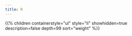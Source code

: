 ```yaml
---
title: R
---
```


{{% children
	containerstyle="ul"
	style="li"
	showhidden=true
	description=false
	depth=99
	sort="weight" %}}
